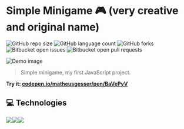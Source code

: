 # Simple Minigame 🎮 (very creative and original name)

![GitHub repo size](https://img.shields.io/github/repo-size/matheusgesser/simpleminigame?style=for-the-badge)
![GitHub language count](https://img.shields.io/github/languages/count/matheusgesser/simpleminigame?style=for-the-badge)
![GitHub forks](https://img.shields.io/github/forks/matheusgesser/simpleminigame?style=for-the-badge)
![Bitbucket open issues](https://img.shields.io/bitbucket/issues/matheusgesser/simpleminigame?style=for-the-badge)
![Bitbucket open pull requests](https://img.shields.io/bitbucket/pr-raw/matheusgesser/simpleminigame?style=for-the-badge)

<img src="https://i.imgur.com/mSfhGEq.png" alt="Demo image">

> Simple minigame, my first JavaScript project.

**Try it: <a href="https://codepen.io/matheusgesser/pen/BaVePyV
" target='_blank'>codepen.io/matheusgesser/pen/BaVePyV</a>**

## 💻 **Technologies**

<img src='https://img.shields.io/badge/HTML5-E34F26?style=for-the-badge&logo=html5&logoColor=white'/><img src='https://img.shields.io/badge/CSS3-1572B6?style=for-the-badge&logo=css3&logoColor=white' /><img src='https://img.shields.io/badge/JavaScript-F7DF1E?style=for-the-badge&logo=javascript&logoColor=black' />
